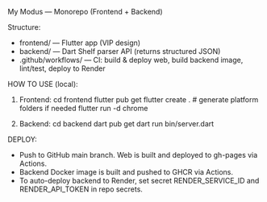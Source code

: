 My Modus — Monorepo (Frontend + Backend)

Structure:
- frontend/  — Flutter app (VIP design)
- backend/   — Dart Shelf parser API (returns structured JSON)
- .github/workflows/ — CI: build & deploy web, build backend image, lint/test, deploy to Render

HOW TO USE (local):
1) Frontend:
   cd frontend
   flutter pub get
   flutter create .   # generate platform folders if needed
   flutter run -d chrome

2) Backend:
   cd backend
   dart pub get
   dart run bin/server.dart

DEPLOY:
- Push to GitHub main branch. Web is built and deployed to gh-pages via Actions.
- Backend Docker image is built and pushed to GHCR via Actions.
- To auto-deploy backend to Render, set secret RENDER_SERVICE_ID and RENDER_API_TOKEN in repo secrets.

